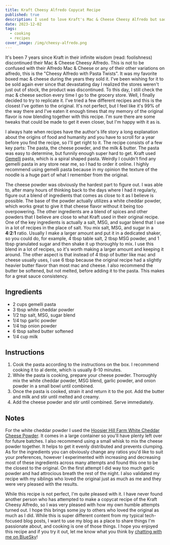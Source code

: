 ```yaml
---
title: Kraft Cheesy Alfredo Copycat Recipe
published: true
description: I used to love Kraft's Mac & Cheese Cheesy Alfredo but sadly they discontinued it. After a lot of trial and error, I figured out a recipe to replicate it.
date: 2023-12-02
tags:
  - cooking
  - recipes
cover_image: /img/cheesy-alfredo.png
---
```


It's been 7 years since Kraft in their infinite wisdom (read: foolishness) discontinued their Mac & Cheese Cheesy Alfredo. This is not to be confused with their Alfredo Mac & Cheese or any of their other variations on alfredo, this is the "Cheesy Alfredo with Pasta Twists". It was my favorite boxed mac & cheese during the years they sold it. I've been wishing for it to be sold again ever since that devastating day I realized the stores weren't just out of stock, the product was discontinued. To this day, I still check the mac & cheese section every time I go to the grocery store. Well, I finally decided to try to replicate it. I've tried a few different recipes and this is the closest I've gotten to the original. It's not perfect, but I feel like it's 99% of the way there and I've eaten it enough times that my memory of the original flavor is now blending together with this recipe. I'm sure there are some tweaks that could be made to get it even closer, but I'm happy with it as is.

I always hate when recipes have the author's life story a long explanation about the origins of food and humanity and you have to scroll for a year before you find the recipe, so I'll get right to it. The recipe consists of a few key parts: The pasta, the cheese powder, and the milk & butter. The pasta was easy to determine, but funnily enough super hard to get. Kraft used [Gemelli](https://www.barilla.com/en-us/products/pasta/classic-blue-box/gemelli) pasta, which is a spiral shaped pasta. Weirdly I couldn't find any gemelli pasta in any store near me, so I had to order it online. I highly recommend using gemelli pasta because in my opinion the texture of the noodle is a huge part of what I remember from the original.

The cheese powder was obviously the hardest part to figure out. I was able to, after many hours of thinking back to the days where I had it regularly, figure out a blend of ingredients that comes as close to it as I believe is possible. The base of the powder actually utilizes a white cheddar powder, which works great to give it that cheese flavor without it being too overpowering. The other ingredients are a blend of spices and other powders that I believe are close to what Kraft used in their original recipe. One of the key ingredients is actually a salt, MSG, and sugar blend that I use in a lot of recipes in the place of salt. You mix salt, MSG, and sugar in a **4:2:1** ratio. Usually I make a larger amount and put it in a dedicated shaker, so you could do, for example, 4 tbsp table salt, 2 tbsp MSG powder, and 1 tbsp granulated sugar and then shake it up thoroughly to mix. I use this blend in a lot of recipes, so it's worth making a larger amount and keeping it around. The other aspect is that instead of 4 tbsp of butter like mac and cheese usually uses, I use 6 tbsp because the original recipe had a slightly heavier butter flavor than most mac and cheese. I also recommend the butter be softened, but not melted, before adding it to the pasta. This makes for a great sauce consistency.

## Ingredients

- 2 cups gemelli pasta
- 3 tbsp white cheddar powder
- 1/2 tsp salt, MSG, sugar blend
- 1/4 tsp garlic powder
- 1/4 tsp onion powder
- 6 tbsp salted butter softened
- 1/4 cup milk

## Instructions

1. Cook the pasta according to the instructions on the box. I recommend cooking it to al dente, which is usually 8-10 minutes.
2. While the pasta is cooking, prepare your cheese powder. Thoroughly mix the white cheddar powder, MSG blend, garlic powder, and onion powder in a small bowl until combined.
3. Once the pasta is cooked, strain it and return it to the pot. Add the butter and milk and stir until melted and creamy.
4. Add the cheese powder and stir until combined. Serve immediately.

## Notes

For the white cheddar powder I used the [Hoosier Hill Farm White Cheddar Cheese Powder](https://a.co/d/6wTHHcC). It comes in a large container so you'll have plenty left over for future batches. I also recommend using a small whisk to mix the cheese powder together. It helps to get it evenly distributed and prevents clumping. As for the ingredients you can obviously change any ratios you'd like to suit your preferences, however I experimented with increasing and decreasing most of these ingredients across many attempts and found this one to be the closest to the original. On the first attempt I did way too much garlic powder and had attrocious breath the rest of the night. I also validated my recipe with my siblings who loved the original just as much as me and they were very pleased with the results.

While this recipe is not perfect, I'm quite pleased with it. I have never found another person who has attempted to make a copycat recipe of the Kraft Cheesy Alfredo, so I was very pleased with how my own humble attempts turned out. I hope this brings some joy to others who loved the original as much as I did. While this is super different content from my typical tech-focused blog posts, I want to use my blog as a place to share things I'm passionate about, and cooking is one of those things. I hope you enjoyed this recipe and if you try it out, let me know what you think by [chatting with me on BlueSky](https://bsky.app/profile/johnbwoodruff.com)!
